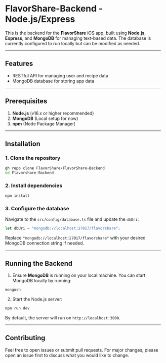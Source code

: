 # **FlavorShare-Backend - Node.js/Express**

This is the backend for the **FlavorShare** iOS app, built using **Node.js**, **Express**, and **MongoDB** for managing text-based data. The database is currently configured to run locally but can be modified as needed.

---

## **Features**

- RESTful API for managing user and recipe data
- MongoDB database for storing app data

---

## **Prerequisites**

1. **Node.js** (v16.x or higher recommended)
2. **MongoDB** (Local setup for now)
3. **npm** (Node Package Manager)

---

## **Installation**

### **1. Clone the repository**

```bash
gh repo clone FlavorShare/FlavorShare-Backend
cd Flavorshare-Backend
```

### **2. Install dependencies**

```bash
npm install
```

### **3. Configure the database**

Navigate to the `src/config/database.ts` file and update the `dbUri`:

```ts
let dbUri = "mongodb://localhost:27017/flavorshare";
```

Replace `"mongodb://localhost:27017/flavorshare"` with your desired MongoDB connection string if needed.

---

## **Running the Backend**

1. Ensure **MongoDB** is running on your local machine. You can start MongoDB locally by running:

```bash
mongosh
```

2. Start the Node.js server:

```bash
npm run dev
```

By default, the server will run on `http://localhost:3000`.

---

## **Contributing**

Feel free to open issues or submit pull requests. For major changes, please open an issue first to discuss what you would like to change.
